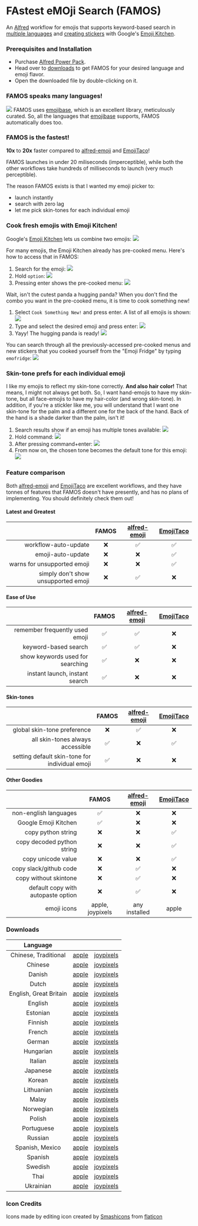 # FAstest eMOji Search (FAMOS)
An [Alfred](https://alfredapp.com) workflow for emojis that supports
keyword-based search in [multiple languages](#famos-speaks-many-languages) and
[creating stickers](#cook-fresh-emojis-with-emoji-kitchen) with Google's
[Emoji Kitchen][4].

### Prerequisites and Installation
- Purchase [Alfred Power Pack](https://www.alfredapp.com/shop/).
- Head over to [downloads](#downloads) to get FAMOS for
  your desired language and emoji flavor.
- Open the downloaded file by double-clicking on it.

### FAMOS speaks many languages!
![](demo-images/multilingual.png)
FAMOS uses [emojibase][3], which is an excellent library, meticulously
curated. So, all the languages that [emojibase][3] supports, FAMOS automatically
does too.


### FAMOS is the fastest!
**10x** to **20x** faster compared to [alfred-emoji][1] and [EmojiTaco][2]!

FAMOS launches in under 20 miliseconds (imperceptible), while both
the other workflows take hundreds of milliseconds to launch (very
much perceptible).

The reason FAMOS exists is that I wanted my emoji picker to:
 - launch instantly
 - search with zero lag
 - let me pick skin-tones for each individual emoji


### Cook fresh emojis with Emoji Kitchen!
Google's [Emoji Kitchen][4] lets us combine two emojis:
![](demo-images/emoji-kitchen-google.png)

For many emojis, the Emoji Kitchen already has pre-cooked menu.
Here's how to access that in FAMOS:
1. Search for the emoji:
   ![](demo-images/emoji-kitchen-1.png)
2. Hold `option`:
   ![](demo-images/emoji-kitchen-2.png)
3. Pressing enter shows the pre-cooked menu:
   ![](demo-images/emoji-kitchen-3.png)

Wait, isn't the cutest panda a hugging panda?
When you don't find the combo you want in the pre-cooked menu,
it is time to cook something new!
1. Select `Cook Something New!` and press enter. A list of all emojis is shown:
   ![](demo-images/emoji-kitchen-4.png)
2. Type and select the desired emoji and press enter:
   ![](demo-images/emoji-kitchen-5.png)
3. Yayy! The hugging panda is ready!
   ![](demo-images/emoji-kitchen-6.png)

You can search through all the previously-accessed pre-cooked menus
and new stickers that you cooked yourself from the "Emoji Fridge" by
typing `emofridge`:
![](demo-images/emoji-fridge.png)


### Skin-tone prefs for each individual emoji
I like my emojis to reflect my skin-tone correctly. **And also hair color!**
That means, I might not always get both. So, I want hand-emojis to
have my skin-tone, but all face-emojis to have my hair-color
(and wrong skin-tone). In addition, if you're a stickler like me,
you will understand that I want one skin-tone for the palm and
a different one for the back of the hand. Back of the hand is a shade darker
than the palm, isn't it!

1. Search results show if an emoji has multiple tones available:
   ![](demo-images/skin-tone-1.png)
2. Hold command:
   ![](demo-images/skin-tone-2.png)
3. After pressing command+enter:
   ![](demo-images/skin-tone-3.png)
4. From now on, the chosen tone becomes the default tone for this emoji:
   ![](demo-images/skin-tone-4.png)


### Feature comparison
Both [alfred-emoji][1] and [EmojiTaco][2] are excellent workflows, and they
have tonnes of features that FAMOS doesn't have presently, and has no plans
of implementing. You should definitely check them out!


#### Latest and Greatest
|            | FAMOS         | [alfred-emoji][1]  |   [EmojiTaco][2]   |
|-----------:|:-------------:|:------------------:|:------------------:|
| workflow-auto-update | :x: | :white_check_mark: | :white_check_mark: |
| emoji-auto-update                   | :x: | :x: | :white_check_mark: |
| warns for unsupported emoji         | :x: | :x: | :white_check_mark: |
| simply don't show unsupported emoji | :x: | :white_check_mark: | :x: |


#### Ease of Use
|            | FAMOS         | [alfred-emoji][1]  |   [EmojiTaco][2]   |
|-----------:|:-------------:|:------------------:|:------------------:|
| remember frequently used emoji   | :white_check_mark: | :white_check_mark: | :x: |
| keyword-based search             | :white_check_mark: | :white_check_mark: | :x: |
| show keywords used for searching | :white_check_mark: | :x:                | :x: |
| instant launch, instant search   | :white_check_mark: | :x:                | :x: |

#### Skin-tones
|            | FAMOS         | [alfred-emoji][1]  |   [EmojiTaco][2]   |
|-----------:|:-------------:|:------------------:|:------------------:|
| global skin-tone preference                     | :x: | :white_check_mark: | :x: |
| all skin-tones always accessible | :white_check_mark: | :x: | :white_check_mark: |
| setting default skin-tone for individual emoji  | :white_check_mark: | :x: | :x: |

#### Other Goodies
|            | FAMOS        | [alfred-emoji][1]  |   [EmojiTaco][2]   |
|-----------:|:------------:|:------------------:|:------------------:|
| non-english languages              | :white_check_mark: | :x: | :x: |
| Google Emoji Kitchen               | :white_check_mark: | :x: | :x: |
| copy python string                 | :x: | :x: | :white_check_mark: |
| copy decoded python string         | :x: | :x: | :white_check_mark: |
| copy unicode value                 | :x: | :x: | :white_check_mark: |
| copy slack/github code             | :x: | :white_check_mark: | :x: |
| copy without skintone              | :x: | :white_check_mark: | :x: |
| default copy with autopaste option | :x: | :white_check_mark: | :x: |
| emoji icons              | apple, joypixels | any installed | apple |

### Downloads
|Language|||
|:----------:|:------------:|:------------------:|
|Chinese, Traditional| [apple](https://github.com/mr-pennyworth/alfred-fastest-emoji/releases/latest/download/Fastest.Emoji.Search-zh-hant-apple.alfredworkflow) | [joypixels](https://github.com/mr-pennyworth/alfred-fastest-emoji/releases/latest/download/Fastest.Emoji.Search-zh-hant-joypixels.alfredworkflow)|
|Chinese| [apple](https://github.com/mr-pennyworth/alfred-fastest-emoji/releases/latest/download/Fastest.Emoji.Search-zh-apple.alfredworkflow) | [joypixels](https://github.com/mr-pennyworth/alfred-fastest-emoji/releases/latest/download/Fastest.Emoji.Search-zh-joypixels.alfredworkflow)|
|Danish| [apple](https://github.com/mr-pennyworth/alfred-fastest-emoji/releases/latest/download/Fastest.Emoji.Search-da-apple.alfredworkflow) | [joypixels](https://github.com/mr-pennyworth/alfred-fastest-emoji/releases/latest/download/Fastest.Emoji.Search-da-joypixels.alfredworkflow)|
|Dutch| [apple](https://github.com/mr-pennyworth/alfred-fastest-emoji/releases/latest/download/Fastest.Emoji.Search-nl-apple.alfredworkflow) | [joypixels](https://github.com/mr-pennyworth/alfred-fastest-emoji/releases/latest/download/Fastest.Emoji.Search-nl-joypixels.alfredworkflow)|
|English, Great Britain| [apple](https://github.com/mr-pennyworth/alfred-fastest-emoji/releases/latest/download/Fastest.Emoji.Search-en-gb-apple.alfredworkflow) | [joypixels](https://github.com/mr-pennyworth/alfred-fastest-emoji/releases/latest/download/Fastest.Emoji.Search-en-gb-joypixels.alfredworkflow)|
|English| [apple](https://github.com/mr-pennyworth/alfred-fastest-emoji/releases/latest/download/Fastest.Emoji.Search-en-apple.alfredworkflow) | [joypixels](https://github.com/mr-pennyworth/alfred-fastest-emoji/releases/latest/download/Fastest.Emoji.Search-en-joypixels.alfredworkflow)|
|Estonian| [apple](https://github.com/mr-pennyworth/alfred-fastest-emoji/releases/latest/download/Fastest.Emoji.Search-et-apple.alfredworkflow) | [joypixels](https://github.com/mr-pennyworth/alfred-fastest-emoji/releases/latest/download/Fastest.Emoji.Search-et-joypixels.alfredworkflow)|
|Finnish| [apple](https://github.com/mr-pennyworth/alfred-fastest-emoji/releases/latest/download/Fastest.Emoji.Search-fi-apple.alfredworkflow) | [joypixels](https://github.com/mr-pennyworth/alfred-fastest-emoji/releases/latest/download/Fastest.Emoji.Search-fi-joypixels.alfredworkflow)|
|French| [apple](https://github.com/mr-pennyworth/alfred-fastest-emoji/releases/latest/download/Fastest.Emoji.Search-fr-apple.alfredworkflow) | [joypixels](https://github.com/mr-pennyworth/alfred-fastest-emoji/releases/latest/download/Fastest.Emoji.Search-fr-joypixels.alfredworkflow)|
|German| [apple](https://github.com/mr-pennyworth/alfred-fastest-emoji/releases/latest/download/Fastest.Emoji.Search-de-apple.alfredworkflow) | [joypixels](https://github.com/mr-pennyworth/alfred-fastest-emoji/releases/latest/download/Fastest.Emoji.Search-de-joypixels.alfredworkflow)|
|Hungarian| [apple](https://github.com/mr-pennyworth/alfred-fastest-emoji/releases/latest/download/Fastest.Emoji.Search-hu-apple.alfredworkflow) | [joypixels](https://github.com/mr-pennyworth/alfred-fastest-emoji/releases/latest/download/Fastest.Emoji.Search-hu-joypixels.alfredworkflow)|
|Italian| [apple](https://github.com/mr-pennyworth/alfred-fastest-emoji/releases/latest/download/Fastest.Emoji.Search-it-apple.alfredworkflow) | [joypixels](https://github.com/mr-pennyworth/alfred-fastest-emoji/releases/latest/download/Fastest.Emoji.Search-it-joypixels.alfredworkflow)|
|Japanese| [apple](https://github.com/mr-pennyworth/alfred-fastest-emoji/releases/latest/download/Fastest.Emoji.Search-ja-apple.alfredworkflow) | [joypixels](https://github.com/mr-pennyworth/alfred-fastest-emoji/releases/latest/download/Fastest.Emoji.Search-ja-joypixels.alfredworkflow)|
|Korean| [apple](https://github.com/mr-pennyworth/alfred-fastest-emoji/releases/latest/download/Fastest.Emoji.Search-ko-apple.alfredworkflow) | [joypixels](https://github.com/mr-pennyworth/alfred-fastest-emoji/releases/latest/download/Fastest.Emoji.Search-ko-joypixels.alfredworkflow)|
|Lithuanian| [apple](https://github.com/mr-pennyworth/alfred-fastest-emoji/releases/latest/download/Fastest.Emoji.Search-lt-apple.alfredworkflow) | [joypixels](https://github.com/mr-pennyworth/alfred-fastest-emoji/releases/latest/download/Fastest.Emoji.Search-lt-joypixels.alfredworkflow)|
|Malay| [apple](https://github.com/mr-pennyworth/alfred-fastest-emoji/releases/latest/download/Fastest.Emoji.Search-ms-apple.alfredworkflow) | [joypixels](https://github.com/mr-pennyworth/alfred-fastest-emoji/releases/latest/download/Fastest.Emoji.Search-ms-joypixels.alfredworkflow)|
|Norwegian| [apple](https://github.com/mr-pennyworth/alfred-fastest-emoji/releases/latest/download/Fastest.Emoji.Search-nb-apple.alfredworkflow) | [joypixels](https://github.com/mr-pennyworth/alfred-fastest-emoji/releases/latest/download/Fastest.Emoji.Search-nb-joypixels.alfredworkflow)|
|Polish| [apple](https://github.com/mr-pennyworth/alfred-fastest-emoji/releases/latest/download/Fastest.Emoji.Search-pl-apple.alfredworkflow) | [joypixels](https://github.com/mr-pennyworth/alfred-fastest-emoji/releases/latest/download/Fastest.Emoji.Search-pl-joypixels.alfredworkflow)|
|Portuguese| [apple](https://github.com/mr-pennyworth/alfred-fastest-emoji/releases/latest/download/Fastest.Emoji.Search-pt-apple.alfredworkflow) | [joypixels](https://github.com/mr-pennyworth/alfred-fastest-emoji/releases/latest/download/Fastest.Emoji.Search-pt-joypixels.alfredworkflow)|
|Russian| [apple](https://github.com/mr-pennyworth/alfred-fastest-emoji/releases/latest/download/Fastest.Emoji.Search-ru-apple.alfredworkflow) | [joypixels](https://github.com/mr-pennyworth/alfred-fastest-emoji/releases/latest/download/Fastest.Emoji.Search-ru-joypixels.alfredworkflow)|
|Spanish, Mexico| [apple](https://github.com/mr-pennyworth/alfred-fastest-emoji/releases/latest/download/Fastest.Emoji.Search-es-mx-apple.alfredworkflow) | [joypixels](https://github.com/mr-pennyworth/alfred-fastest-emoji/releases/latest/download/Fastest.Emoji.Search-es-mx-joypixels.alfredworkflow)|
|Spanish| [apple](https://github.com/mr-pennyworth/alfred-fastest-emoji/releases/latest/download/Fastest.Emoji.Search-es-apple.alfredworkflow) | [joypixels](https://github.com/mr-pennyworth/alfred-fastest-emoji/releases/latest/download/Fastest.Emoji.Search-es-joypixels.alfredworkflow)|
|Swedish| [apple](https://github.com/mr-pennyworth/alfred-fastest-emoji/releases/latest/download/Fastest.Emoji.Search-sv-apple.alfredworkflow) | [joypixels](https://github.com/mr-pennyworth/alfred-fastest-emoji/releases/latest/download/Fastest.Emoji.Search-sv-joypixels.alfredworkflow)|
|Thai| [apple](https://github.com/mr-pennyworth/alfred-fastest-emoji/releases/latest/download/Fastest.Emoji.Search-th-apple.alfredworkflow) | [joypixels](https://github.com/mr-pennyworth/alfred-fastest-emoji/releases/latest/download/Fastest.Emoji.Search-th-joypixels.alfredworkflow)|
|Ukrainian| [apple](https://github.com/mr-pennyworth/alfred-fastest-emoji/releases/latest/download/Fastest.Emoji.Search-uk-apple.alfredworkflow) | [joypixels](https://github.com/mr-pennyworth/alfred-fastest-emoji/releases/latest/download/Fastest.Emoji.Search-uk-joypixels.alfredworkflow)|


### Icon Credits
Icons made by editing icon created by
[Smashicons](https://www.flaticon.com/authors/smashicons)
from [flaticon](https://www.flaticon.com)


[1]: https://github.com/jsumners/alfred-emoji
[2]: https://github.com/jeeftor/EmojiTaco
[3]: https://github.com/milesj/emojibase
[4]: https://blog.google/products/android/emoji-kitchen-new-mashups-mixing-experience/
